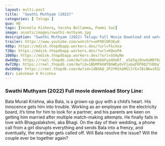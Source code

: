 ```yaml
---
layout: multi-post
title:  "Swathi Muthyam (2022)"
categories: [ Telugu ]
qua: HD
tags: [Vennela Kishore, Varsha Bollamma, Pammi Sai]
image: assets/images/swathi-muthyam.jpg
description: "Swathi Muthyam (2022) Telugu Full Movie Download and watch online 720p low file size 500 mb."
trailer: https://www.youtube.com/watch?v=mPXDlOR36u8
480p: https://mdisk.thopdbapp.workers.dev/?url=TkcXxa
720p: https://mdisk.thopdbapp.workers.dev/?url=K0wxPA
1080p: https://mdisk.thopdbapp.workers.dev/?url=SVAyNe
dw480p: https://reel.thopdb.com/dw?id=1RQnob6Fya4OeKf__a5a5qj8nw9aNDf6d
dw720p: https://reel.thopdb.com/dw?id=1BbMPAXWYBGWEyOvVjubqFKP8Q2TUD8aT
dw1080p: https://reel.thopdb.com/dw?id=1dBOAQ_2P2YMskbMGlJrEx7BiNKwiRZAk
dir: Lakshman K Krishna
---
```


### Swathi Muthyam (2022) Full movie download Story Line:
Bala Murali Krishna, aka Bala, is a grown-up guy with a child’s heart. His innocence gets him into trouble. Working as an employee on the electricity board, it’s time for him to look for a partner, and his parents are keen on getting him married after multiple match-making attempts. He finally falls in love with Bhagyalakshmi, aka Bhagi. On the day of their wedding, a phone call from a girl disrupts everything and sends Bala into a frenzy, and eventually, the marriage gets called off. Will Bala resolve the issue? Will the couple ever be together again?

